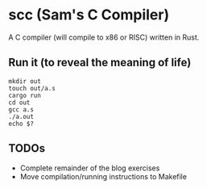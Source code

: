 # scc (Sam's C Compiler)
A C compiler (will compile to x86 or RISC) written in Rust.
## Run it (to reveal the meaning of life)
```
mkdir out
touch out/a.s
cargo run
cd out
gcc a.s
./a.out
echo $?
```
## TODOs
* Complete remainder of the blog exercises
* Move compilation/running instructions to Makefile